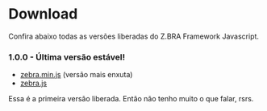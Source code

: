 # Download
Confira abaixo todas as versões liberadas do Z.BRA Framework Javascript.

### 1.0.0 - Última versão estável!

* [zebra.min.js](https://raw.githubusercontent.com/zbraestudio/zbra.framework.javascript/1.0.0/dist/zbra.min.js) (versão mais enxuta)
* [zebra.js](https://raw.githubusercontent.com/zbraestudio/zbra.framework.javascript/1.0.0/dist/zbra.js)

Essa é a primeira versão liberada. Então não tenho muito o que falar, rsrs.

